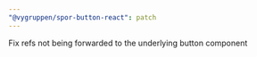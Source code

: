 ```yaml
---
"@vygruppen/spor-button-react": patch
---
```


Fix refs not being forwarded to the underlying button component
